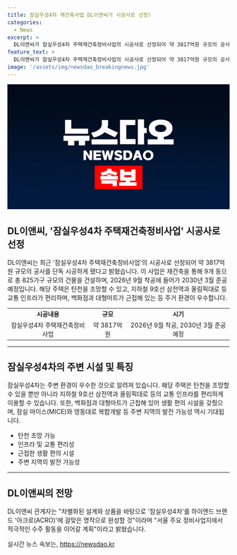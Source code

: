 ```yaml
---
title: 잠실우성4차 재건축사업 DL이앤씨가 시공사로 선정!
categories:
  - News
excerpt: >
  DL이앤씨가 잠실우성4차 주택재건축정비사업의 시공사로 선정되어 약 3817억원 규모의 공사를 맡게 되었다. 이 프로젝트는 2026년 9월에 착공되어 2030년 3월에 준공될 예정으로, 탄천 조망 및 교통 인프라와의 근접성 등 다양한 편의시설을 갖추고 있는 것으로 알려졌다. 이에 DL이앤씨는 고급 브랜드 아크로(ACRO)로써 차별화된 설계와 상품으로 명작을 완성하겠다고 밝혔다. 또한, 잠실 마이스(MICE)와 영동대로 복합개발 등 인근 지역의 호재에도 주목하고 있으며, 서울 주요 정비사업지에서도 적극적인 수주 활동을 계획 중이라고 전했다.
feature_text: >
  DL이앤씨가 잠실우성4차 주택재건축정비사업의 시공사로 선정되어 약 3817억원 규모의 공사를 맡게 되었다. 이 프로젝트는 2026년 9월에 착공되어 2030년 3월에 준공될 예정으로, 탄천 조망 및 교통 인프라와의 근접성 등 다양한 편의시설을 갖추고 있는 것으로 알려졌다. 이에 DL이앤씨는 고급 브랜드 아크로(ACRO)로써 차별화된 설계와 상품으로 명작을 완성하겠다고 밝혔다. 또한, 잠실 마이스(MICE)와 영동대로 복합개발 등 인근 지역의 호재에도 주목하고 있으며, 서울 주요 정비사업지에서도 적극적인 수주 활동을 계획 중이라고 전했다.
image: '/assets/img/newsdao_breakingnews.jpg'
---
```


<p><img src="/assets/img/newsdao_breakingnews.jpg" alt="koreaapp 속보" /></p>

<h2 data-ke-size="size26">DL이앤씨, '잠실우성4차 주택재건축정비사업' 시공사로 선정</h2>

<p data-ke-size="size16">DL이앤씨는 최근 '잠실우성4차 주택재건축정비사업'의 시공사로 선정되어 약 3817억원 규모의 공사를 단독 시공하게 됐다고 밝혔습니다. 이 사업은 재건축을 통해 9개 동으로 총 825가구 규모의 건물을 건설하며, 2026년 9월 착공에 들어가 2030년 3월 준공 예정입니다. 해당 주택은 탄천을 조망할 수 있고, 지하철 9호선 삼전역과 올림픽대로 등 교통 인프라가 편리하며, 백화점과 대형마트가 근접해 있는 등 주거 환경이 우수합니다.</p>

<table>
    <tr>
        <td style="text-align: center; height: 17px;"><b>시공내용</b></td>
        <td style="text-align: center; height: 17px;"><b>규모</b></td>
        <td style="text-align: center; height: 17px;"><b>시기</b></td>
    </tr>
    <tr>
        <td style="text-align: center; height: 17px;">잠실우성4차 주택재건축정비사업</td>
        <td style="text-align: center; height: 17px;">약 3817억원</td>
        <td style="text-align: center; height: 17px;">2026년 9월 착공, 2030년 3월 준공 예정</td>
    </tr>
</table>

<hr>

<h2 data-ke-size="size26">잠실우성4차의 주변 시설 및 특징</h2>

<p data-ke-size="size16">잠실우성4차는 주변 환경이 우수한 것으로 알려져 있습니다. 해당 주택은 탄천을 조망할 수 있을 뿐만 아니라 지하철 9호선 삼전역과 올림픽대로 등의 교통 인프라를 편리하게 이용할 수 있습니다. 또한, 백화점과 대형마트가 근접해 있어 생활 편의 시설을 갖췄으며, 잠실 마이스(MICE)와 영동대로 복합개발 등 주변 지역의 발전 가능성 역시 기대됩니다.</p>

<ul>
    <li>탄천 조망 가능</li>
    <li>인프라 및 교통 편리성</li>
    <li>근접한 생활 편의 시설</li>
    <li>주변 지역의 발전 가능성</li>
</ul>

<hr>

<h2 data-ke-size="size26">DL이앤씨의 전망</h2>

<p data-ke-size="size16">DL이앤씨 관계자는 "차별화된 설계와 상품을 바탕으로 '잠실우성4차'를 하이엔드 브랜드 '아크로(ACRO)'에 걸맞은 명작으로 완성할 것"이라며 "서울 주요 정비사업지에서 적극적인 수주 활동을 이어갈 계획"이라고 밝혔습니다.</p>
실시간 뉴스 속보는, <a href="https://newsdao.kr" rel="dofollow">https://newsdao.kr</a>


